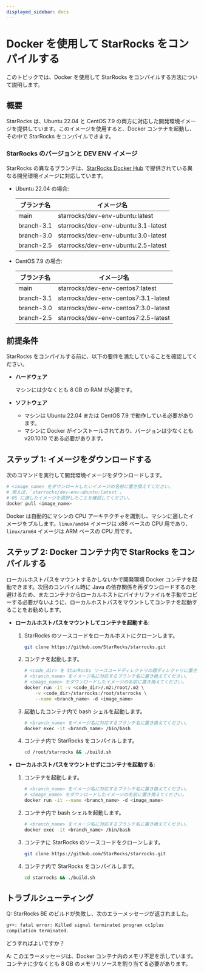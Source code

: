 ```yaml
---
displayed_sidebar: docs
---
```


# Docker を使用して StarRocks をコンパイルする

このトピックでは、Docker を使用して StarRocks をコンパイルする方法について説明します。

## 概要

StarRocks は、Ubuntu 22.04 と CentOS 7.9 の両方に対応した開発環境イメージを提供しています。このイメージを使用すると、Docker コンテナを起動し、その中で StarRocks をコンパイルできます。

### StarRocks のバージョンと DEV ENV イメージ

StarRocks の異なるブランチは、[StarRocks Docker Hub](https://hub.docker.com/u/starrocks) で提供されている異なる開発環境イメージに対応しています。

- Ubuntu 22.04 の場合:

  | **ブランチ名** | **イメージ名**                      |
  | --------------- | ----------------------------------- |
  | main            | starrocks/dev-env-ubuntu:latest     |
  | branch-3.1      | starrocks/dev-env-ubuntu:3.1-latest |
  | branch-3.0      | starrocks/dev-env-ubuntu:3.0-latest |
  | branch-2.5      | starrocks/dev-env-ubuntu:2.5-latest |

- CentOS 7.9 の場合:

  | **ブランチ名** | **イメージ名**                         |
  | --------------- | ------------------------------------ |
  | main            | starrocks/dev-env-centos7:latest     |
  | branch-3.1      | starrocks/dev-env-centos7:3.1-latest |
  | branch-3.0      | starrocks/dev-env-centos7:3.0-latest |
  | branch-2.5      | starrocks/dev-env-centos7:2.5-latest |

## 前提条件

StarRocks をコンパイルする前に、以下の要件を満たしていることを確認してください。

- **ハードウェア**

  マシンには少なくとも 8 GB の RAM が必要です。

- **ソフトウェア**

  - マシンは Ubuntu 22.04 または CentOS 7.9 で動作している必要があります。
  - マシンに Docker がインストールされており、バージョンは少なくとも v20.10.10 である必要があります。

## ステップ 1: イメージをダウンロードする

次のコマンドを実行して開発環境イメージをダウンロードします。

```Bash
# <image_name> をダウンロードしたいイメージの名前に置き換えてください。
# 例えば、`starrocks/dev-env-ubuntu:latest`。
# OS に適したイメージを選択したことを確認してください。
docker pull <image_name>
```

Docker は自動的にマシンの CPU アーキテクチャを識別し、マシンに適したイメージをプルします。`linux/amd64` イメージは x86 ベースの CPU 用であり、`linux/arm64` イメージは ARM ベースの CPU 用です。

## ステップ 2: Docker コンテナ内で StarRocks をコンパイルする

ローカルホストパスをマウントするかしないかで開発環境 Docker コンテナを起動できます。次回のコンパイル時に Java の依存関係を再ダウンロードするのを避けるため、またコンテナからローカルホストにバイナリファイルを手動でコピーする必要がないように、ローカルホストパスをマウントしてコンテナを起動することをお勧めします。

- **ローカルホストパスをマウントしてコンテナを起動する**:

  1. StarRocks のソースコードをローカルホストにクローンします。

     ```Bash
     git clone https://github.com/StarRocks/starrocks.git
     ```

  2. コンテナを起動します。

     ```Bash
     # <code_dir> を StarRocks ソースコードディレクトリの親ディレクトリに置き換えてください。
     # <branch_name> をイメージ名に対応するブランチ名に置き換えてください。
     # <image_name> をダウンロードしたイメージの名前に置き換えてください。
     docker run -it -v <code_dir>/.m2:/root/.m2 \
         -v <code_dir>/starrocks:/root/starrocks \
         --name <branch_name> -d <image_name>
     ```

  3. 起動したコンテナ内で bash シェルを起動します。

     ```Bash
     # <branch_name> をイメージ名に対応するブランチ名に置き換えてください。
     docker exec -it <branch_name> /bin/bash
     ```

  4. コンテナ内で StarRocks をコンパイルします。

     ```Bash
     cd /root/starrocks && ./build.sh
     ```

- **ローカルホストパスをマウントせずにコンテナを起動する**:

  1. コンテナを起動します。

     ```Bash
     # <branch_name> をイメージ名に対応するブランチ名に置き換えてください。
     # <image_name> をダウンロードしたイメージの名前に置き換えてください。
     docker run -it --name <branch_name> -d <image_name>
     ```

  2. コンテナ内で bash シェルを起動します。

     ```Bash
     # <branch_name> をイメージ名に対応するブランチ名に置き換えてください。
     docker exec -it <branch_name> /bin/bash
     ```

  3. コンテナに StarRocks のソースコードをクローンします。

     ```Bash
     git clone https://github.com/StarRocks/starrocks.git
     ```

  4. コンテナ内で StarRocks をコンパイルします。

     ```Bash
     cd starrocks && ./build.sh
     ```

## トラブルシューティング

Q: StarRocks BE のビルドが失敗し、次のエラーメッセージが返されました。

```Bash
g++: fatal error: Killed signal terminated program cc1plus
compilation terminated.
```

どうすればよいですか？

A: このエラーメッセージは、Docker コンテナ内のメモリ不足を示しています。コンテナに少なくとも 8 GB のメモリリソースを割り当てる必要があります。